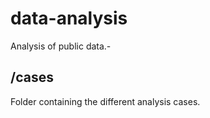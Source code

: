 # data-analysis
Analysis of public data.-

## /cases 
Folder containing the different analysis cases.
